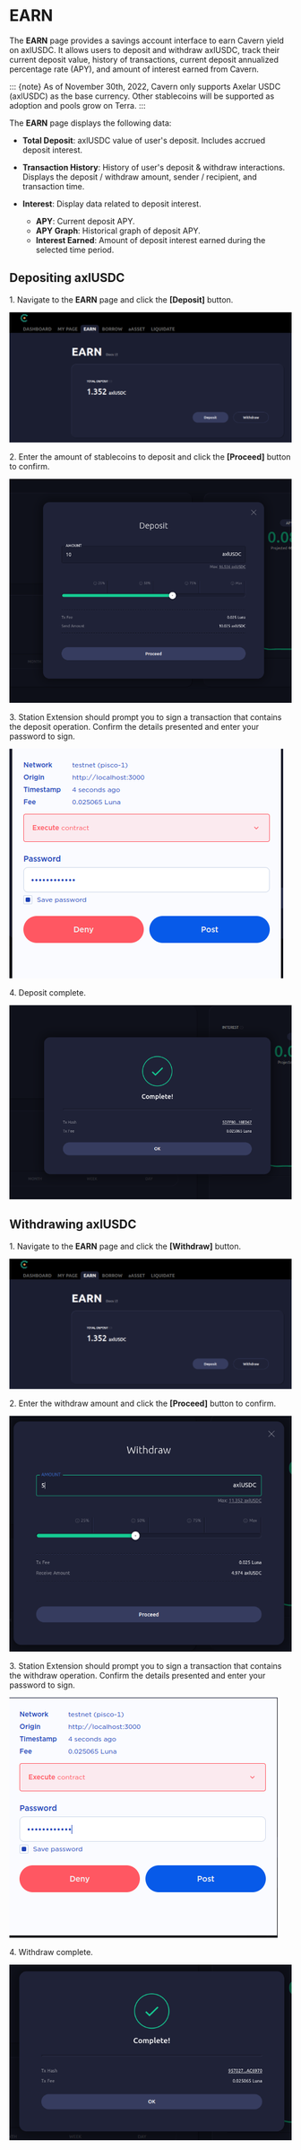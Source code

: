 # EARN

The **EARN** page provides a savings account interface to earn Cavern yield on axlUSDC. It allows users to deposit and withdraw axlUSDC, track their current deposit value, history of transactions, current deposit annualized percentage rate (APY), and amount of interest earned from Cavern.

::: {note}
As of November 30th, 2022, Cavern only supports Axelar USDC (axlUSDC) as the base currency. Other stablecoins will be supported as adoption and pools grow on Terra.
:::

The **EARN** page displays the following data:

* **Total Deposit**: axlUSDC value of user's deposit. Includes accrued deposit interest.

* **Transaction History**: History of user's deposit & withdraw interactions. Displays the deposit / withdraw amount, sender / recipient, and transaction time.

* **Interest**: Display data related to deposit interest.
  * **APY**: Current deposit APY.
  * **APY Graph**: Historical graph of deposit APY.
  * **Interest Earned**: Amount of deposit interest earned during the selected time period.

## Depositing axlUSDC

1\. Navigate to the **EARN** page and click the **\[Deposit]** button.&#x20;

![](../../assets/Earn-deposit-1(2).png)

2\. Enter the amount of stablecoins to deposit and click the **\[Proceed]** button to confirm.

![](../../assets/Earn-deposit-2.png)

3\. Station Extension should prompt you to sign a transaction that contains the deposit operation. Confirm the details presented and enter your password to sign.

![](../../assets/Earn-deposit-3.png)

4\. Deposit complete.

![](../../assets/Earn-deposit-4.png)

## Withdrawing axlUSDC

1\. Navigate to the **EARN** page and click the **\[Withdraw]** button.&#x20;

![](../../assets/Earn-withdraw-1.png)

2\. Enter the withdraw amount and click the **\[Proceed]** button to confirm.

![](../../assets/Earn-Withdraw-2.png)

3\. Station Extension should prompt you to sign a transaction that contains the withdraw operation. Confirm the details presented and enter your password to sign.

![](../../assets/Earn-Withdraw-3.png)

4\. Withdraw complete.

![](../../assets/Earn-Withdraw-4.png)
